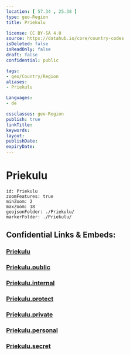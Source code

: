 ```yaml
---
location: [ 57.34 , 25.38 ] 
type: geo-Region
title: Priekulu

license: CC BY-SA 4.0
source: https://datahub.io/core/country-codes
isDeleted: false
isReadOnly: false
draft: false
confidential: public

tags:
- geo/Country/Region
aliases:
- Priekulu

Languages:
- de

cssclasses: geo-Region
publish: true
linkTitle: 
keywords: 
layout: 
publishDate: 
expiryDate: 
---
```


# Priekulu

```leaflet
id: Priekulu
zoomFeatures: true 
minZoom: 2 
maxZoom: 18
geojsonFolder: ./Priekulu/
markerFolder: ./Priekulu/
```


## Confidential Links & Embeds: 

### [Priekulu](/_Standards/Earth/Continent/Europe/Europe~North/Latvia/Counties/Priekulu.md) 

### [Priekulu.public](/_public/Earth/Continent/Europe/Europe~North/Latvia/Counties/Priekulu.public.md) 

### [Priekulu.internal](/_internal/Earth/Continent/Europe/Europe~North/Latvia/Counties/Priekulu.internal.md) 

### [Priekulu.protect](/_protect/Earth/Continent/Europe/Europe~North/Latvia/Counties/Priekulu.protect.md) 

### [Priekulu.private](/_private/Earth/Continent/Europe/Europe~North/Latvia/Counties/Priekulu.private.md) 

### [Priekulu.personal](/_personal/Earth/Continent/Europe/Europe~North/Latvia/Counties/Priekulu.personal.md) 

### [Priekulu.secret](/_secret/Earth/Continent/Europe/Europe~North/Latvia/Counties/Priekulu.secret.md)

